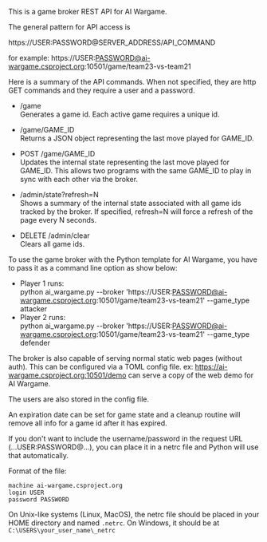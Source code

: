 This is a game broker REST API for AI Wargame.

The general pattern for API access is

https://USER:PASSWORD@SERVER_ADDRESS/API_COMMAND

for example:
https://USER:PASSWORD@ai-wargame.csproject.org:10501/game/team23-vs-team21

Here is a summary of the API commands. When not specified, they are http GET commands and they require a user and a password.

- /game<br>
Generates a game id. Each active game requires a unique id.

- /game/GAME_ID<br>
Returns a JSON object representing the last move played for GAME_ID.

- POST /game/GAME_ID<br>
Updates the internal state representing the last move played for GAME_ID.
This allows two programs with the same GAME_ID to play in sync with each other via the broker.

- /admin/state?refresh=N<br>
Shows a summary of the internal state associated with all game ids tracked by the broker.
If specified, refresh=N will force a refresh of the page every N seconds.

- DELETE /admin/clear<br>
Clears all game ids.

To use the game broker with the Python template for AI Wargame, you have to pass it as a command line option as show below:

- Player 1 runs: <br>
python ai_wargame.py --broker 'https://USER:PASSWORD@ai-wargame.csproject.org:10501/game/team23-vs-team21' --game_type attacker
- Player 2 runs: <br>
python ai_wargame.py --broker 'https://USER:PASSWORD@ai-wargame.csproject.org:10501/game/team23-vs-team21' --game_type defender

The broker is also capable of serving normal static web pages (without auth). This can be configured via a TOML config file.
ex: https://ai-wargame.csproject.org:10501/demo can serve a copy of the web demo for AI Wargame.

The users are also stored in the config file.

An expiration date can be set for game state and a cleanup routine will remove all info for a game id after it has expired.

If you don't want to include the username/password in the request URL (...USER:PASSWORD@...), you can place it in a netrc file and Python will use that automatically.

Format of the file:
```
machine ai-wargame.csproject.org
login USER
password PASSWORD
```
On Unix-like systems (Linux, MacOS), the netrc file should be placed in your HOME directory and named ``.netrc``.
On Windows, it should be at ``C:\USERS\your_user_name\_netrc``

